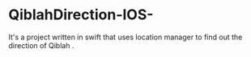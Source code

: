 # QiblahDirection-IOS-
It's a project written in swift that uses location manager to find out the direction of Qiblah . 
